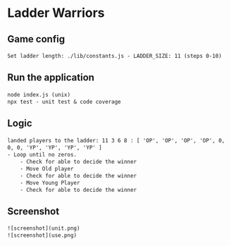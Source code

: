 # Ladder Warriors 

## Game config
    Set ladder length: ./lib/constants.js - LADDER_SIZE: 11 (steps 0-10)

## Run the application
    node index.js (unix)
    npx test - unit test & code coverage

## Logic

    landed players to the ladder: 11 3 6 8 : [ 'OP', 'OP', 'OP', 'OP', 0, 0, 0, 'YP', 'YP', 'YP', 'YP' ]
    - Loop until no zeros.
        - Check for able to decide the winner
        - Move Old player
        - Check for able to decide the winner
        - Move Young Player 
        - Check for able to decide the winner
    

## Screenshot
    ![screenshot](unit.png)
    ![screenshot](use.png)
